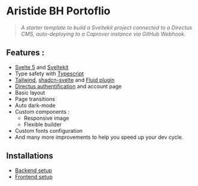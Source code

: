 # Aristide BH Portoflio

> _A starter template to build a Sveltekit project connected to a Directus CMS, auto-deploying to a Caprover instance via GitHub Webhook._

## Features :

- [Svelte 5](https://svelte.dev/) and [Sveltekit](https://kit.svelte.dev/)
- Type safety with [Typescript](https://www.typescriptlang.org/)
- [Tailwind](https://tailwindcss.com/), [shadcn-svelte](https://www.shadcn-svelte.com/docs) and [Fluid plugin](https://fluid.tw/)
- [Directus authentification](https://docs.directus.io/blog/directus-auth-sveltekit.html) and account page
- Basic layout
- Page transitions
- Auto dark-mode
- Custom components :
  - Responsive image
  - Flexible builder
- Custom fonts configuration
- And many more improvements to help you speed up your dev cycle.

## Installations

- [Backend setup](https://github.com/AristideBH/starter_caprover-sveltekit-directus/tree/main/README_backend.md)
- [Frontend setup](https://github.com/AristideBH/starter_caprover-sveltekit-directus/tree/main/README_frontend.md)
